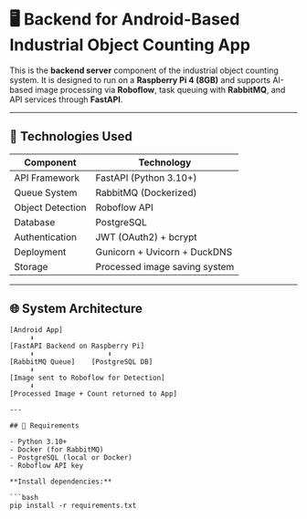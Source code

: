 # 🖥️ Backend for Android-Based Industrial Object Counting App

This is the **backend server** component of the industrial object counting system. It is designed to run on a **Raspberry Pi 4 (8GB)** and supports AI-based image processing via **Roboflow**, task queuing with **RabbitMQ**, and API services through **FastAPI**.

---

## 🧰 Technologies Used

| Component       | Technology                     |
|----------------|--------------------------------|
| API Framework   | FastAPI (Python 3.10+)         |
| Queue System    | RabbitMQ (Dockerized)          |
| Object Detection| Roboflow API                   |
| Database        | PostgreSQL                     |
| Authentication  | JWT (OAuth2) + bcrypt          |
| Deployment      | Gunicorn + Uvicorn + DuckDNS   |
| Storage         | Processed image saving system  |

---

## 🌐 System Architecture

```text
[Android App]
     ⬇
[FastAPI Backend on Raspberry Pi]
     ⬇                  ⬇
[RabbitMQ Queue]    [PostgreSQL DB]
     ⬇
[Image sent to Roboflow for Detection]
     ⬇
[Processed Image + Count returned to App]

---

## 🐍 Requirements

- Python 3.10+
- Docker (for RabbitMQ)
- PostgreSQL (local or Docker)
- Roboflow API key

**Install dependencies:**

```bash
pip install -r requirements.txt
